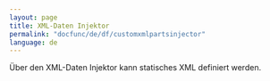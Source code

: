 ```yaml
---
layout: page
title: XML-Daten Injektor
permalink: "docfunc/de/df/customxmlpartsinjector"
language: de
---
```


Über den XML-Daten Injektor kann statisches XML definiert werden.